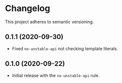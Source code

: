 # Changelog

This project adheres to semantic versioning.

## 0.1.1 (2020-09-30)

- Fixed `no-unstable-api` not checking template literals.

## 0.1.0 (2020-09-22)

- Initial release with the `no-unstable-api` rule.

